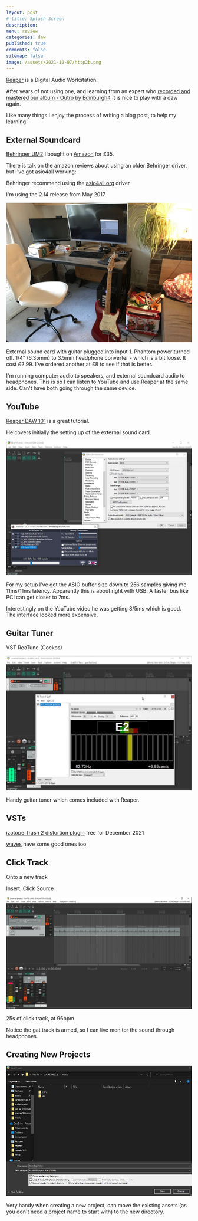 ```yaml
---
layout: post
# title: Splash Screen
description: 
menu: review
categories: daw 
published: true 
comments: false     
sitemap: false
image: /assets/2021-10-07/http2b.png
---
```


<!-- [![alt text](/assets/2021-10-22/email-cover.jpg "email"){:width="800px"}](/assets/2021-10-22/email-cover.jpg) -->
<!-- [![alt text](/assets/2021-10-22/email-cover.jpg "Thanks to Solen Feyissa on unsplash - https://unsplash.com/@solenfeyissa")](https://unsplash.com/@solenfeyissa) -->

[Reaper](https://reaper.fm) is a Digital Audio Workstation.

After years of not using one, and learning from an expert who [recorded and mastered our album - Outro by Edinburgh4](https://music.youtube.com/playlist?list=OLAK5uy_lYPifRpiRxK32ZWqmV4l_PfNkqaVQLJl4) it is nice to play with a daw again.

Like many things I enjoy the process of writing a blog post, to help my learning.

## External Soundcard

[Behringer UM2](https://www.behringer.com/product.html?modelCode=P0AVV) I bought on [Amazon](https://www.amazon.co.uk/gp/product/B00EK1OTZC) for £35.

There is talk on the amazon reviews about using an older Behringer driver, but I've got asio4all working:

Behringer recommend using the [asio4all.org](https://www.asio4all.org/) driver

I'm using the 2.14 release from May 2017. 

[![alt text](/assets/2021-12-21/desk.jpg "email")](/assets/2021-12-21/desk.jpg)

External sound card with guitar plugged into input 1. Phantom power turned off. 1/4" (6.35mm) to 3.5mm headphone converter - which is a bit loose. It cost £2.99. I've ordered another at £8 to see if that is better.

I'm running computer audio to speakers, and external soundcard audio to headphones. This is so I can listen to YouTube and use Reaper at the same side. Can't have both going through the same device.

<!-- [![alt text](/assets/2021-12-12/reap.jpg "email"){:width="800px"}](/assets/2021-12-12/reap.jpg) -->

## YouTube

[Reaper DAW 101](https://www.youtube.com/watch?v=JwDcTPn2dvc) is a great tutorial.

He covers initially the setting up of the external sound card.

[![alt text](/assets/2021-12-21/reap.jpg "email")](/assets/2021-12-21/reap.jpg)

For my setup I've got the ASIO buffer size down to 256 samples giving me 11ms/11ms latency. Apparently this is about right with USB. A faster bus like PCI can get closer to 7ms.

Interestingly on the YouTube video he was getting 8/5ms which is good. The interface looked more expensive.


## Guitar Tuner

VST ReaTune (Cockos)

[![alt text](/assets/2021-12-21/tune.jpg "email")](/assets/2021-12-21/tune.jpg)

Handy guitar tuner which comes included with Reaper.

## VSTs

[izotope Trash 2 distortion plugin](https://www.izotope.com/en/products/downloads/trash.html) free for December 2021

[waves](https://www.waves.com/downloads/free) have some good ones too

## Click Track

Onto a new track

Insert, Click Source 

[![alt text](/assets/2021-12-21/click.jpg "email")](/assets/2021-12-21/click.jpg)

25s of click track, at 96bpm

Notice the gat track is armed, so I can live monitor the sound through headphones.

## Creating New Projects


[![alt text](/assets/2021-12-21/dave.jpg "email")](/assets/2021-12-21/dave.jpg)

Very handy when creating a new project, can move the existing assets (as you don't need a project name to start with) to the new directory.
  